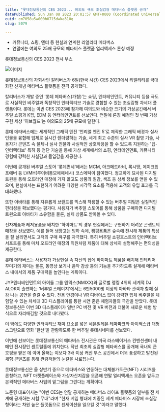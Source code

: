 ```yaml
---
title: "롯데정보통신의 CES 2023... 여의도 규모 초실감형 메타버스 플랫폼 공개"
datePublished: Sun Jan 08 2023 20:01:57 GMT+0000 (Coordinated Universal Time)
cuid: cm7058u5w000h07l5dwka310q
slug: 5079

---
```



- 커뮤니티, 쇼핑, 엔터 등 현실과 연계한 리얼리티 메타버스
- 연말에는 여의도 25배 규모의 메타버스 플랫폼 얼리액세스 론칭 예정

롯데정보통신의 CES 2023 전시 부스

![이미지](https://cdn.hashnode.com/res/hashnode/image/upload/v1739257895082/35ad59ff-3dbc-4d79-bd0d-9a34ed56cd1c.jpeg)

롯데정보통신의 자회사인 칼리버스가 6일(한국 시간) CES 2023에서 리얼리티를 극대화한 신개념 메타버스 플랫폼을 전격 공개했다.

칼리버스가 개발 중인 '롯데 메타버스(가칭)'는 쇼핑, 엔터테인먼트, 커뮤니티 등을 극도로 사실적인 비주얼과 독창적인 인터랙티브 기술로 경험할 수 있는 초실감형 차세대 플랫폼이다. 롯데는 이번 CES 2023에 참가해 여의도와 비슷한 크기의 가상공간에서 버추얼 쇼핑과 K팝, EDM 등 엔터테인먼트를 선보인다. 연말에 론칭 예정인 첫 번째 가상 구현 세상 '허브월드'는 여의도의 25배 규모에 달한다.

롯데 메타버스에는 세계적인 그래픽 엔진 '언리얼 엔진 5'로 제작한 그래픽 배경과 실사 인물을 융합해 입체로 실시간 렌더링하는 기술, 세계 최고 수준의 실사 VR 촬영 기술, 사용자가 콘텐츠 속 물체나 실사 인물과 사실적인 상호작용을 할 수 있도록 지원하는 '딥-인터랙티브' 특허 등 첨단 기술을 통해 가상 세계에서의 쇼핑, 엔터테인먼트, 커뮤니티 경험에 강력한 사실감과 몰입감을 제공한다.

이번에 공개된 버추얼 스토어 '롯데면세'에서는 MCM, 아크메드라비, 록시땅, 메이크업포에버 등 LVMH(루이비통모에헤네시) 코스메틱이 참여했다. 정교하게 묘사된 디지털 트윈을 통해 오프라인 매장에 가지 않고도 상품의 질감, 색조 등 상세 정보를 얻을 수 있으며, 현실에서는 표현하기 어려운 다양한 시각적 요소를 적용해 고객의 유입 효과를 극대화했다.

또한 아바타를 통해 자유롭게 브랜드를 믹스해 착용할 수 있는 버추얼 피팅은 실질적인 편리성을 확보했다는 평가다. 사용자가 버추얼 스토어를 통해 상품을 구매하면 디지털 트윈으로 아바타가 소유함을 물론, 실제 상품도 받아볼 수 있다.

전자제품과 레저용품을 배치한 '하이마트'의 경우 현실에서는 구현하기 어려운 콘셉트의 매장을 선보였다. 예를 들어 냉장고는 빙하 속에, 캠핑용품은 숲속에 전시해 제품의 특성을 잘 살리면서도 고객의 구매 욕구를 자극했다. 특히 버추얼 쇼핑호스트의 인터랙티브 서포트를 통해 마치 오프라인 매장의 직원처럼 제품에 대해 상세히 설명해주는 편의성을 제공한다.

롯데 메타버스는 사용자가 가상현실 속 자신의 집에 하이마트 제품을 배치해 인테리어 꾸미기의 재미는 물론, 동영상 보기나 음악 감상 등의 기능을 추가하도록 설계해 메타버스 내에서의 제품 구매력을 높인다는 계획이다.

JYP엔터테인먼트의 아이돌 그룹 엔믹스(NMIXX)와 글로벌 랭킹 4위의 세계적 DJ ALOK이 출연하는 '버추얼 스테이지'에서는 6만5000명 이상의 아바타 관객과 함께 실감 나는 공연을 즐길 수 있다. 전용 안경이나 VR 디바이스 없이 강력한 입체 비주얼을 체험할 수 있는 차세대 3D 디스플레이를 통한 시연 존은 체험자들의 극찬을 받았다. 롯데정보통신은 이번 3D 디스플레이가 일반 PC 버전 및 VR 버전과 더불어 새로운 체험 방식으로 자리매김할 것으로 내다봤다.

이 밖에도 다양한 인터랙티브 재미 요소를 넣은 세븐일레븐 테마파크와 아이맥스급 대형 스크린으로 영화 '한산'을 관람하도록 한 버추얼 롯데시네마를 선보였다.

이번에 선보이는 롯데정보통신의 메타버스 전시관은 미국 라스베이거스 컨벤션센터 내 메인 전시장인 센트럴홀에 위치한다. 작년 최초의 실감형 메타버스를 공개해 국내외 큰 호평을 받은 데 이어 올해는 이보다 3배 이상 커진 부스 공간에서 더욱 풍성하고 발전된 체험 콘텐츠를 통해 관람객들의 눈길을 사로잡는다.

롯데정보통신은 올 상반기 중으로 메타버스와 연동하는 대체불가토큰(NFT) 시리즈를 론칭하고, NFT 마켓플레이스와 가상자산지갑을 오픈해 연말 얼리액세스 오픈을 앞두고 본격적인 메타버스 사업의 밑그림을 그린다는 계획이다.

노준형 대표이사는 "이번 CES는 연말 공개하는 메타버스 라이프 플랫폼의 일부를 전 세계에 공개하는 시험 무대"라며 "현재 게임 형태에 치중된 세계 메타버스 시장에 초실감형이라는 차원 높은 플랫폼으로 센세이션을 일으킬 것"이라고 말했다.